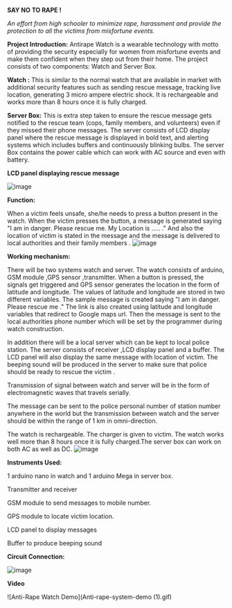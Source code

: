    **SAY NO TO RAPE !**
   
*An effort from high schooler to minimize rape, harassment and provide the protection to all the victims from misfortune events.*

**Project Introduction:**
Antirape Watch is a wearable technology with motto of providing the security especially for women from misfortune events and make them confident when they step out from their home. The project consists of two components: Watch and Server Box.

 **Watch :** This is similar to the normal watch that are available in market with additional security features such as sending rescue message, tracking live location, generating 3 micro ampere electric shock. It is rechargeable and works more than 8 hours once it is fully charged.

**Server Box:** This is extra step taken to ensure the rescue message gets notified to the rescue team (cops, family members, and volunteers) even if they missed their phone messages. The server consists of LCD display panel where the rescue message is displayed in bold text, and alerting systems which includes buffers and continuously blinking bulbs. The server Box contains the power cable which can work with AC source and  even with battery.

**LCD panel displaying rescue message**

![image](https://user-images.githubusercontent.com/35656849/141984349-a4469b38-23c7-42d5-addf-5513143755c8.png)


**Function:**

 When a victim feels unsafe, she/he needs to press a button present in the watch. When the victim presses the button, a message is generated saying "I am in danger. Please rescue me. My Location is ..... ." And also the location of victim is stated in the message and the message is delivered to local authorities and their family members .
![image](https://user-images.githubusercontent.com/35656849/141984534-8acd53f8-9ca6-451d-8a42-a62e640447aa.png)


**Working mechanism:**

There will be two systems watch and server. The watch consists of arduino, GSM module ,GPS sensor ,transmitter. When a button is pressed, the signals get triggered and GPS sensor generates the location in the form of latitude and longitude. The values of latitude and longitude are stored in two different variables. The sample message is created saying "I am in danger. Please rescue me ." The link is also created using latitude and longitude variables that redirect to Google maps url. Then the message is sent to the local authorities phone number which will be set by the programmer during watch construction.

In addition there will be a local server which can be kept to local police station. The server consists of receiver ,LCD display panel and a buffer. The LCD panel will also display the same message with location of victim. The beeping sound will be produced in the server to make sure that police should be ready to rescue the victim .

Transmission of signal between watch and server will be in the form of electromagnetic waves that travels serially.

The message can be sent to the police personal number of station number anywhere in the world but the transmission between watch and the server should be within the range of 1 km in omni-direction.

The watch is rechargeable. The charger is given to victim. The watch works well more than 8 hours once it is fully charged.The server box can work on both AC as well as DC.
![image](https://user-images.githubusercontent.com/35656849/134703432-3509239e-83d7-4616-b5bb-1c2278a23e03.png)



**Instruments Used:**

1 arduino nano in watch and 1 arduino Mega in server box.

Transmitter and receiver

GSM module to send messages to mobile number.

GPS module to locate victim location.

LCD panel to display messages

Buffer to produce beeping sound
                                     
                                     
**Circuit Connection:**

![image](https://user-images.githubusercontent.com/35656849/134703662-1cf6a169-5360-4128-a70e-aa8872521724.png)

**Video**

![Anti-Rape Watch Demo](Anti-rape-system-demo (1).gif)


